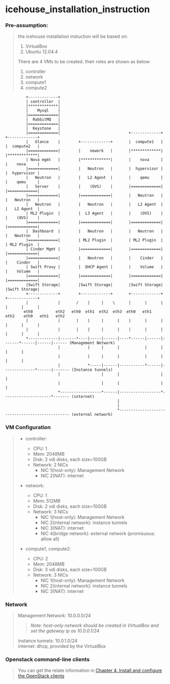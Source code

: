 icehouse_installation_instruction
=================================

### Pre-assumption:

> the icehouse installation instuction will be based on:
> 
> 1. VirtualBox
> 2. Ubuntu 12.04.4
>
> There are 4 VMs to be created. their roles are shown as below:
>
> 1. controller  
> 2. network  
> 3. compute1  
> 4. compute2  

```
         +-------------+                       
         | controller  |
         |*************|
         |    Mysql    |
         |=============|
         |  RabbitMQ   |
         |=============|                               
         |  Keystone   |
         |=============|                              +-------------+       +-------------+
         |   Glance    |        +-------------+       |  compute1   |       |  compute2   |
         |=============|        |    nework   |       |*************|       |*************|
         | Nova mgmt   |        |*************|       |    nova     |       |    nova     |
         |=============|        |   Neutron   |       |  hypervisor |       |  hypervisor |
         |   Neutron   |        |   L2 Agent  |       |    qemu     |       |    qemu     |
         |   Server    |        |    (OVS)    |       |=============|       |=============|
         |=============|        |=============|       |   Neutron   |       |   Neutron   |
         |   Neutron   |        |   Neutron   |       |   L2 Agent  |       |   L2 Agent  |
         | ML2 Plugin  |        |  L3 Agent   |       |    (OVS)    |       |    (OVS)    |
         |=============|        |=============|       |=============|       |=============|
         |  Dashboard  |        |   Neutron   |       |   Neutron   |       |   Neutron   |
         |=============|        | ML2 Plugin  |       | ML2 Plugin  |       | ML2 Plugin  |
         | Cinder Mgmt |        |=============|       |=============|       |=============|
         |=============|        |   Neutron   |       |    Cinder   |       |    Cinder   |
         | Swift Proxy |        |  DHCP Agent |       |    Volume   |       |    Volume   |
         |=============|        |=============|       |=============|       |=============|
         |Swift Storage|        |Swift Storage|       |Swift Storage|       |Swift Storage|
         +-------------+        +-------------+       +-------------+       +-------------+
         |             |       /    |     |    \      |      |      |       |      |      |  
        eth0          eth2   eth0  eth1  eth2  eth3  eth0   eth1   eth2    eth0   eth1   eth2
         |             |       |    |     |      |    |      |      |       |      |      |  
         |             |       |    |     |      |    |      |      |       |      |      |  
         *-------------|-------*----|-----|------|----*------|------|-------*------|------|------ (Management Network)
                       |            |     |      |           |      |              |      |
                       |            |     |      |           |      |              |      |
                       |            *-----|------|-----------*------|--------------*------|------- (Instance tunnels)
                       |                  |      |                  |                     |
                       |                  |      |                  |                     |
                       *------------------*------|------------------*---------------------*------- (internet)
                                                 |
                                                 |
                                                 *------------------------------------------------ (external network)

```       

### VM Configuration

> 
> + controller:
>   + CPU: 1 
>   + Mem: 2048MB
>   + Disk: 2 vdi disks, each size=100GB
>   + Network: 2 NICs
>      + NIC 1(host-only): Management Network
>      + NIC 2(NAT): internet
>
> + network:
>   + CPU: 1 
>   + Mem: 512MB
>   + Disk: 2 vdi disks, each size=100GB
>   + Network: 3 NICs
>      + NIC 1(host-only): Management Network
>      + NIC 2(internal network): instance tunnels
>      + NIC 3(NAT): internet
>      + NIC 4(bridge network): external network (promisuous: allow all)
>
> + compute1, compute2:
>   + CPU: 2 
>   + Mem: 2048MB
>   + Disk: 3 vdi disks, each size=100GB
>   + Network: 3 NICs
>      + NIC 1(host-only): Management Network
>      + NIC 2(internal network): instance tunnels
>      + NIC 3(NAT): internet
>

### Network

> Management Network: 10.0.0.0/24  
>> *Note: host-only network should be created in VirtualBox and set the gateway ip as 10.0.0.1/24*     
>
> instance tunnels: 10.0.1.0/24  
> internet: dhcp, provided by the VirtualBox   

### Openstack command-line clients
> You can get the relate information in [Chapter 4. Install and configure the OpenStack clients](http://docs.openstack.org/icehouse/install-guide/install/apt/content/ch_clients.html)  
> 
